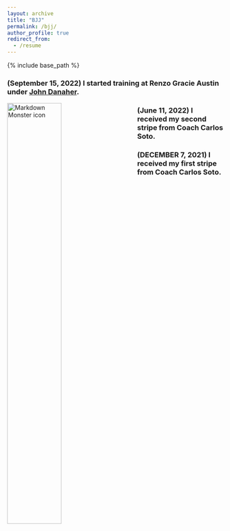 ```yaml
---
layout: archive
title: "BJJ"
permalink: /bjj/
author_profile: true
redirect_from:
  - /resume
---
```

{% include base_path %}



### (September 15, 2022) I started training at Renzo Gracie Austin under [John Danaher](https://en.wikipedia.org/wiki/John_Danaher_(martial_artist)).
<img src="https://github.com/Kiarahmani/kiarahmani.github.io/blob/1c43b8559c4218c483ab96020932b8b2288b1af8/files/john.png"
     alt="Markdown Monster icon"
     style="float: left; margin-right: 50px; width: 50%; height: auto;" />


### (June 11, 2022) I received my second stripe from Coach Carlos Soto.
### (DECEMBER 7, 2021) I received my first stripe from Coach Carlos Soto.

